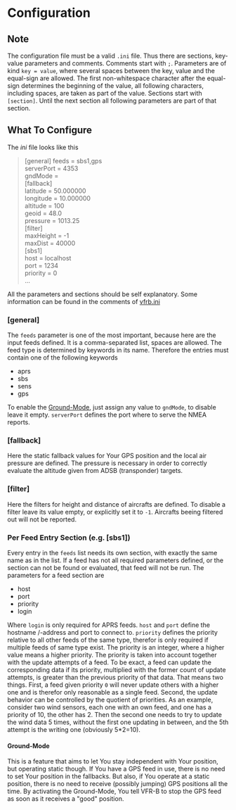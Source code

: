 # Configuration

## Note

The configuration file must be a valid `.ini` file. Thus there are sections, key-value parameters and comments.
Comments start with `;`. Parameters are of kind `key = value`,
where several spaces between the key, value and the equal-sign are allowed.
The first non-whitespace character after the equal-sign determines the beginning of the value,
all following characters, including spaces, are taken as part of the value.
Sections start with `[section]`. Until the next section all following parameters are part of that section.

## What To Configure

The *ini* file looks like this
>[general]
feeds      = sbs1,gps  
serverPort = 4353  
gndMode    =  
[fallback]  
latitude  = 50.000000  
longitude = 10.000000  
altitude  = 100  
geoid     = 48.0  
pressure  = 1013.25  
[filter]  
maxHeight = -1  
maxDist   = 40000  
[sbs1]  
host     = localhost  
port     = 1234  
priority = 0  
...

All the parameters and sections should be self explanatory.
Some information can be found in the comments of [vfrb.ini](/vfrb.ini)

### [general]

The `feeds` parameter is one of the most important, because here are the input feeds defined.
It is a comma-separated list, spaces are allowed. The feed type is determined by keywords in its name.
Therefore the entries must contain one of the following keywords

+ aprs
+ sbs
+ sens
+ gps

To enable the [Ground-Mode](#ground-mode), just assign any value to `gndMode`, to disable leave it empty.
`serverPort` defines the port where to serve the NMEA reports.

### [fallback]

Here the static fallback values for Your GPS position and the local air pressure are defined.
The pressure is necessary in order to correctly evaluate the altitude given from ADSB (transponder) targets.

### [filter]

Here the filters for height and distance of aircrafts are defined.
To disable a filter leave its value empty, or explicitly set it to `-1`.
Aircrafts beeing filtered out will not be reported.

### Per Feed Entry Section (e.g. [sbs1])

Every entry in the `feeds` list needs its own section, with exactly the same name as in the list.
If a feed has not all required parameters defined, or the section can not be found or evaluated, that feed will not be run.
The parameters for a feed section are

+ host
+ port
+ priority
+ login

Where `login` is only required for APRS feeds. `host` and `port` define the hostname /-address and port to connect to.
`priority` defines the priority relative to all other feeds of the same type, therefor is only required if multiple feeds of same type exist.
The priority is an integer, where a higher value means a higher priority. The priority is taken into account together with the update attempts of a feed.
To be exact, a feed can update the corresponding data if its priority, multiplied with the former count of update attempts, is greater than the previous priority of that data.
That means two things. First, a feed given priority `0` will never update others with a higher one and is therefor only reasonable as a single feed.
Second, the update behavior can be controlled by the quotient of priorities.
As an example, consider two wind sensors, each one with an own feed, and one has a priority of 10, the other has 2.
Then the second one needs to try to update the wind data 5 times, without the first one updating in between, and the 5th attempt is the writing one (obviously 5*2=10).

#### Ground-Mode

This is a feature that aims to let You stay independent with Your position, but operating static though.
If You have a GPS feed in use, there is no need to set Your position in the fallbacks.
But also, if You operate at a static position, there is no need to receive (possibly jumping) GPS positions all the time.
By activating the Ground-Mode, You tell VFR-B to stop the GPS feed as soon as it receives a "good" position.